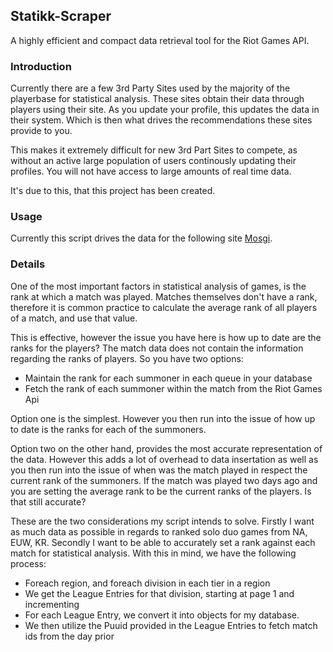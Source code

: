 ## Statikk-Scraper

A highly efficient and compact data retrieval tool for the Riot Games API.

### Introduction

Currently there are a few 3rd Party Sites used by the majority of the playerbase for statistical analysis. These sites obtain their data through players using their site. As you update your profile, this updates the data in their system. Which is then what drives the recommendations these sites provide to you.

This makes it extremely difficult for new 3rd Part Sites to compete, as without an active large population of users continously updating their profiles. You will not have access to large amounts of real time data.

It's due to this, that this project has been created.

### Usage

Currently this script drives the data for the following site [Mosgi](https://www.mosgi.org).

### Details

One of the most important factors in statistical analysis of games, is the rank at which a match was played. Matches themselves don't have a rank, therefore it is common practice to calculate the average rank of all players of a match, and use that value.

This is effective, however the issue you have here is how up to date are the ranks for the players? The match data does not contain the information regarding the ranks of players. So you have two options:
- Maintain the rank for each summoner in each queue in your database
- Fetch the rank of each summoner within the match from the Riot Games Api

Option one is the simplest. However you then run into the issue of how up to date is the ranks for each of the summoners.

Option two on the other hand, provides the most accurate representation of the data. However this adds a lot of overhead to data insertation as well as you then run into the issue of when was the match played in respect the current rank of the summoners. If the match was played two days ago and you are setting the average rank to be the current ranks of the players. Is that still accurate?

These are the two considerations my script intends to solve. Firstly I want as much data as possible in regards to ranked solo duo games from NA, EUW, KR. Secondly I want to be able to accurately set a rank against each match for statistical analysis. With this in mind, we have the following process:
- Foreach region, and foreach division in each tier in a region
- We get the League Entries for that division, starting at page 1 and incrementing
- For each League Entry, we convert it into objects for my database.
- We then utilize the Puuid provided in the League Entries to fetch match ids from the day prior
